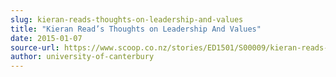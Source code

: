 ```yaml
---
slug: kieran-reads-thoughts-on-leadership-and-values
title: "Kieran Read’s Thoughts on Leadership And Values"
date: 2015-01-07
source-url: https://www.scoop.co.nz/stories/ED1501/S00009/kieran-reads-thoughts-on-leadership-and-values.htm
author: university-of-canterbury
---
```

